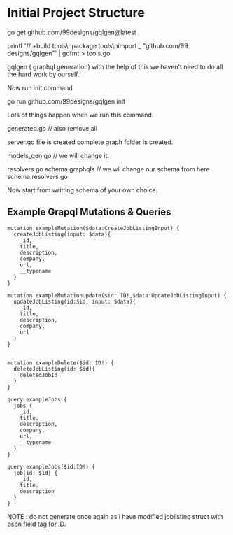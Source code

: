 
# Initial Project Structure

go get github.com/99designs/gqlgen@latest

printf '// +build tools\npackage tools\nimport _ "github.com/99
designs/gqlgen"' | gofmt > tools.go

gqlgen ( graphql generation) with the help of this we haven't need to do all the hard work by ourself.

Now run init command

go run github.com/99designs/gqlgen init

Lots of things happen when we run this command. 

generated.go // also remove all 

server.go file is created
complete graph folder is created.

models_gen.go // we will change it.

resolvers.go
schema.graphqls // we wil change our schema from here
schema.resolvers.go

Now start from writting schema of your own choice.

## Example Grapql Mutations & Queries

```
mutation exampleMutation($data:CreateJobListingInput) {
  createJobListing(input: $data){
    _id,
    title,
    description,
    company,
    url,
    __typename
  }
}

mutation exampleMutationUpdate($id: ID!,$data:UpdateJobListingInput) {
  updateJobListing(id:$id, input: $data){
    _id,
    title,
    description,
    company,
    url
  }
}


mutation exampleDelete($id: ID!) {
  deleteJobListing(id: $id){
    deletedJobId
  }
}

query exampleJobs {
  jobs {
    _id,
    title,
    description,
    company,
    url,
    __typename
  }
}

query exampleJobs($id:ID!) {
  job(id: $id) {
    _id,
    title,
    description
  }
}
```

NOTE : do not generate once again as i have modified joblisting struct with bson field tag for ID.